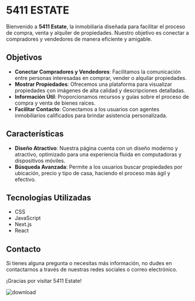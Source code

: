 # 5411 ESTATE

Bienvenido a **5411 Estate**, la inmobiliaria diseñada para facilitar el proceso de compra, venta y alquiler de propiedades. Nuestro objetivo es conectar a compradores y vendedores de manera eficiente y amigable.

## Objetivos

- **Conectar Compradores y Vendedores**: Facilitamos la comunicación entre personas interesadas en comprar, vender o alquilar propiedades.
- **Mostrar Propiedades**: Ofrecemos una plataforma para visualizar propiedades con imágenes de alta calidad y descripciones detalladas.
- **Información Útil**: Proporcionamos recursos y guías sobre el proceso de compra y venta de bienes raíces.
- **Facilitar Contacto**: Conectamos a los usuarios con agentes inmobiliarios calificados para brindar asistencia personalizada.

## Características

- **Diseño Atractivo**: Nuestra página cuenta con un diseño moderno y atractivo, optimizado para una experiencia fluida en computadoras y dispositivos móviles.
- **Búsqueda Avanzada**: Permite a los usuarios buscar propiedades por ubicación, precio y tipo de casa, haciendo el proceso más ágil y efectivo.

## Tecnologías Utilizadas
- CSS
- JavaScript
- Next.js
- React

## Contacto

Si tienes alguna pregunta o necesitas más información, no dudes en contactarnos a través de nuestras redes sociales o correo electrónico.


¡Gracias por visitar 5411 Estate!

![download](https://github.com/user-attachments/assets/aa0da241-8c42-40a3-8dec-42bc6cfa1afd)


